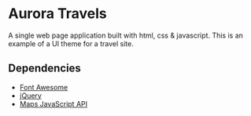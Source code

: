 # Aurora Travels

A single web page application built with html, css & javascript. This is an example of a UI theme for a travel site.

## Dependencies

- [Font Awesome](https://fontawesome.com/?from=io)
- [jQuery](https://jquery.com/)
- [Maps JavaScript API](https://cloud.google.com/maps-platform/)
